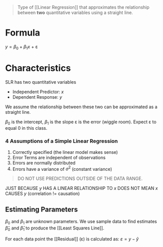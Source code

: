 > Type of [[Linear Regression]] that approximates the relationship between **two** quantitative variables using a straight line.
# Formula
$y = β_0 +β_1x$ + ε

# Characteristics 
SLR has two quantitative variables
- Independent Predictor: $x$
- Dependent Response: $y$

We assume the relationship between these two can be approximated as a straight line.

$β_0$ is the intercept, $β_1$ is the slope
ε is the error (wiggle room). Expect ε to equal 0 in this class.
### 4 Assumptions of a Simple Linear Regression
1. Correctly specified (the linear model makes sense)
2. Error Terms are independent of observations
3. Errors are normally distributed
4. Errors have a variance of $σ^2$ (constant variance)

> DO NOT USE PREDICTIONS OUTSIDE OF THE DATA RANGE.

JUST BECAUSE $y$ HAS A LINEAR RELATIONSHIP TO $x$ DOES NOT MEAN $x$ CAUSES $y$
(correlation != causation)

## Estimating Parameters
$β_0$ and $β_1$ are unknown parameters.
We use sample data to find estimates $\hat{β}_0$ and $\hat{β}_1$ to produce the [[Least Squares Line]].

For each data point the [[Residual]] (ε) is calculated as:
$ε=y-\hat{y}$
